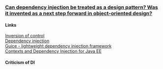 ### [Can dependency injection be treated as a design pattern? Was it invented as a next step forward in object-oriented design?](https://www.quora.com/Can-dependency-injection-be-treated-as-a-design-pattern-Was-it-invented-as-a-next-step-forward-in-object-oriented-design)

#### Links
[Inversion of control](https://en.wikipedia.org/wiki/Inversion_of_control)  
[Dependency injection](https://en.wikipedia.org/wiki/Dependency_injection)  
[Guice - lightweight dependency injection framework](https://github.com/google/guice)  
[Contexts and Dependency Injection for Java EE](https://docs.oracle.com/javaee/7/tutorial/partcdi.htm)  

#### Criticism of DI
